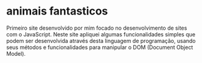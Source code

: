 # animais fantasticos
 
Primeiro site desenvolvido por mim focado no desenvolvimento de sites com o JavaScript. Neste site apliquei algumas funcionalidades simples que podem ser desenvolvida através desta linguagem de programação, usando seus métodos e funcionalidades para manipular o DOM (Document Object Model).
